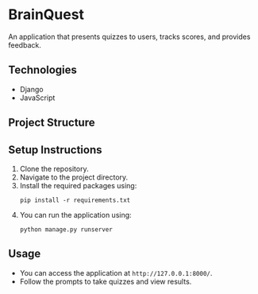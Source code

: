 
# BrainQuest

An application that presents quizzes to users, tracks scores, and provides feedback.

## Technologies
- Django
- JavaScript

## Project Structure

## Setup Instructions
1. Clone the repository.
2. Navigate to the project directory.
3. Install the required packages using:
   ```
   pip install -r requirements.txt
   ```
4. You can run the application using:
   ```
   python manage.py runserver
   ```

## Usage
- You can access the application at `http://127.0.0.1:8000/`.
- Follow the prompts to take quizzes and view results.
